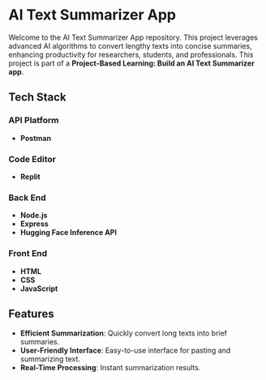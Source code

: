 # AI Text Summarizer App

Welcome to the AI Text Summarizer App repository. This project leverages advanced AI algorithms to convert lengthy texts into concise summaries, enhancing productivity for researchers, students, and professionals. This project is part of a **Project-Based Learning: Build an AI Text Summarizer app**.

## Tech Stack

### API Platform
- **Postman**

### Code Editor
- **Replit**

### Back End
- **Node.js**
- **Express**
- **Hugging Face Inference API**

### Front End
- **HTML**
- **CSS**
- **JavaScript**

## Features

- **Efficient Summarization**: Quickly convert long texts into brief summaries.
- **User-Friendly Interface**: Easy-to-use interface for pasting and summarizing text.
- **Real-Time Processing**: Instant summarization results.
